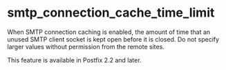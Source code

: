 # smtp_connection_cache_time_limit 

 When SMTP connection caching is enabled, the amount of time that
an unused SMTP client socket is kept open before it is closed.  Do
not specify larger values without permission from the remote sites.


 This feature is available in Postfix 2.2 and later. 


